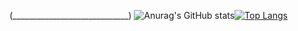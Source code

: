 (_____________________________)
![Anurag's GitHub stats](https://github-readme-stats.vercel.app/api?username=geek-wynn&show_icons=true&theme=cobalt)[![Top Langs](https://github-readme-stats.vercel.app/api/top-langs/?username=geek-wynn&hide=javascript,html&theme=cobalt)](https://github.com/anuraghazra/github-readme-stats)

